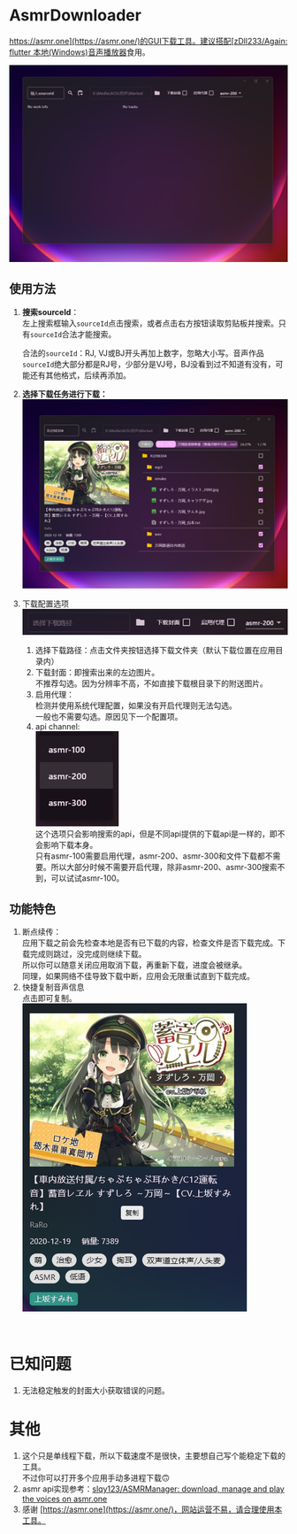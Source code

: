 # AsmrDownloader

[https://asmr.one](https://asmr.one/)的GUI下载工具。建议搭配[zDll233/Again: flutter 本地(Windows)音声播放器](https://github.com/zDll233/Again)食用。

​![image-20241207172351-veagtwx](screenshots/image-20241207172351-veagtwx.png)​

## 使用方法

1. **搜索sourceId**：  
    左上搜索框输入`sourceId`​点击搜索，或者点击右方按钮读取剪贴板并搜索。只有`sourceId`​合法才能搜索。 

    合法的`sourceId`​：RJ, VJ或BJ开头再加上数字，忽略大小写。音声作品`sourceId`​绝大部分都是RJ号，少部分是VJ号，BJ没看到过不知道有没有，可能还有其他格式，后续再添加。
2. **选择下载任务进行下载：**   
    ​![image-20241207172518-mticj41](screenshots/image-20241207172518-mticj41.png)​
3. 下载配置选项  
    ​![image-20241207172605-5b40kae](screenshots/image-20241207172605-5b40kae.png)​

    1. 选择下载路径：点击文件夹按钮选择下载文件夹（默认下载位置在应用目录内）
    2. 下载封面：即搜索出来的左边图片。  
        不推荐勾选。因为分辨率不高，不如直接下载根目录下的附送图片。
    3. 启用代理：  
        检测并使用系统代理配置，如果没有开启代理则无法勾选。  
        一般也不需要勾选。原因见下一个配置项。
    4. api channel:  
        ​![image-20241130171701-pzhxtq3](screenshots/image-20241130171701-pzhxtq3.png)  
        这个选项只会影响搜索的api，但是不同api提供的下载api是一样的，即不会影响下载本身。  
        只有asmr-100需要启用代理，asmr-200、asmr-300和文件下载都不需要。所以大部分时候不需要开启代理，除非asmr-200、asmr-300搜索不到，可以试试asmr-100。  
        
## 功能特色

1. 断点续传：  
    应用下载之前会先检查本地是否有已下载的内容，检查文件是否下载完成。下载完成则跳过，没完成则继续下载。  
    所以你可以随意关闭应用取消下载，再重新下载，进度会被继承。  
    同理，如果网络不佳导致下载中断，应用会无限重试直到下载完成。
2. 快捷复制音声信息  
    点击即可复制。  
    ​![image-20241207173053-auux9hi](screenshots/image-20241207173053-auux9hi.png)​

‍

# 已知问题

1. 无法稳定触发的封面大小获取错误的问题。

# 其他

1. 这个只是单线程下载，所以下载速度不是很快，主要想自己写个能稳定下载的工具。  
    不过你可以打开多个应用手动多进程下载🙃
2. asmr api实现参考：[slqy123/ASMRManager: download, manage and play the voices on asmr.one](https://github.com/slqy123/ASMRManager)
3. 感谢 [https://asmr.one](https://asmr.one/)，网站运营不易，请合理使用本工具。
